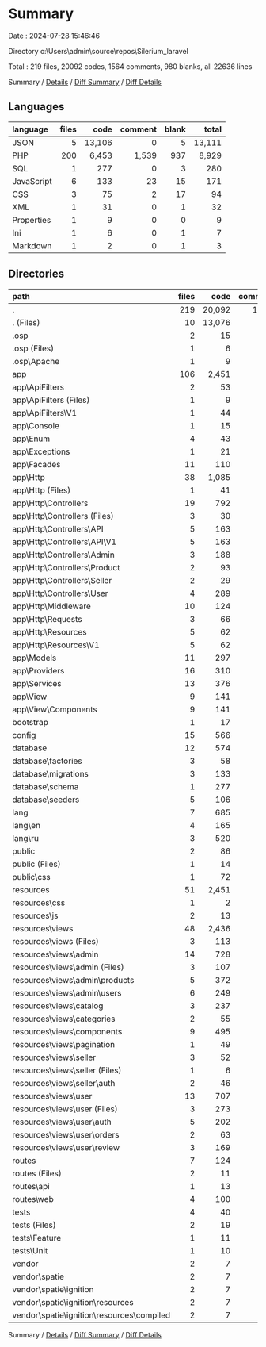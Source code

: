 # Summary

Date : 2024-07-28 15:46:46

Directory c:\\Users\\admin\\source\\repos\\Silerium_laravel

Total : 219 files,  20092 codes, 1564 comments, 980 blanks, all 22636 lines

Summary / [Details](details.md) / [Diff Summary](diff.md) / [Diff Details](diff-details.md)

## Languages
| language | files | code | comment | blank | total |
| :--- | ---: | ---: | ---: | ---: | ---: |
| JSON | 5 | 13,106 | 0 | 5 | 13,111 |
| PHP | 200 | 6,453 | 1,539 | 937 | 8,929 |
| SQL | 1 | 277 | 0 | 3 | 280 |
| JavaScript | 6 | 133 | 23 | 15 | 171 |
| CSS | 3 | 75 | 2 | 17 | 94 |
| XML | 1 | 31 | 0 | 1 | 32 |
| Properties | 1 | 9 | 0 | 0 | 9 |
| Ini | 1 | 6 | 0 | 1 | 7 |
| Markdown | 1 | 2 | 0 | 1 | 3 |

## Directories
| path | files | code | comment | blank | total |
| :--- | ---: | ---: | ---: | ---: | ---: |
| . | 219 | 20,092 | 1,564 | 980 | 22,636 |
| . (Files) | 10 | 13,076 | 0 | 12 | 13,088 |
| .osp | 2 | 15 | 0 | 1 | 16 |
| .osp (Files) | 1 | 6 | 0 | 1 | 7 |
| .osp\\Apache | 1 | 9 | 0 | 0 | 9 |
| app | 106 | 2,451 | 544 | 455 | 3,450 |
| app\\ApiFilters | 2 | 53 | 0 | 12 | 65 |
| app\\ApiFilters (Files) | 1 | 9 | 0 | 4 | 13 |
| app\\ApiFilters\\V1 | 1 | 44 | 0 | 8 | 52 |
| app\\Console | 1 | 15 | 12 | 6 | 33 |
| app\\Enum | 4 | 43 | 0 | 4 | 47 |
| app\\Exceptions | 1 | 21 | 23 | 7 | 51 |
| app\\Facades | 11 | 110 | 0 | 33 | 143 |
| app\\Http | 38 | 1,085 | 223 | 177 | 1,485 |
| app\\Http (Files) | 1 | 41 | 21 | 7 | 69 |
| app\\Http\\Controllers | 19 | 792 | 72 | 92 | 956 |
| app\\Http\\Controllers (Files) | 3 | 30 | 0 | 12 | 42 |
| app\\Http\\Controllers\\API | 5 | 163 | 66 | 30 | 259 |
| app\\Http\\Controllers\\API\\V1 | 5 | 163 | 66 | 30 | 259 |
| app\\Http\\Controllers\\Admin | 3 | 188 | 0 | 12 | 200 |
| app\\Http\\Controllers\\Product | 2 | 93 | 0 | 7 | 100 |
| app\\Http\\Controllers\\Seller | 2 | 29 | 0 | 9 | 38 |
| app\\Http\\Controllers\\User | 4 | 289 | 6 | 22 | 317 |
| app\\Http\\Middleware | 10 | 124 | 70 | 43 | 237 |
| app\\Http\\Requests | 3 | 66 | 30 | 15 | 111 |
| app\\Http\\Resources | 5 | 62 | 30 | 20 | 112 |
| app\\Http\\Resources\\V1 | 5 | 62 | 30 | 20 | 112 |
| app\\Models | 11 | 297 | 16 | 54 | 367 |
| app\\Providers | 16 | 310 | 178 | 85 | 573 |
| app\\Services | 13 | 376 | 9 | 32 | 417 |
| app\\View | 9 | 141 | 83 | 45 | 269 |
| app\\View\\Components | 9 | 141 | 83 | 45 | 269 |
| bootstrap | 1 | 17 | 30 | 9 | 56 |
| config | 15 | 566 | 733 | 237 | 1,536 |
| database | 12 | 574 | 85 | 50 | 709 |
| database\\factories | 3 | 58 | 29 | 13 | 100 |
| database\\migrations | 3 | 133 | 30 | 14 | 177 |
| database\\schema | 1 | 277 | 0 | 3 | 280 |
| database\\seeders | 5 | 106 | 26 | 20 | 152 |
| lang | 7 | 685 | 60 | 33 | 778 |
| lang\\en | 4 | 165 | 60 | 24 | 249 |
| lang\\ru | 3 | 520 | 0 | 9 | 529 |
| public | 2 | 86 | 30 | 29 | 145 |
| public (Files) | 1 | 14 | 30 | 12 | 56 |
| public\\css | 1 | 72 | 0 | 17 | 89 |
| resources | 51 | 2,451 | 24 | 105 | 2,580 |
| resources\\css | 1 | 2 | 0 | 0 | 2 |
| resources\\js | 2 | 13 | 23 | 8 | 44 |
| resources\\views | 48 | 2,436 | 1 | 97 | 2,534 |
| resources\\views (Files) | 3 | 113 | 0 | 3 | 116 |
| resources\\views\\admin | 14 | 728 | 0 | 28 | 756 |
| resources\\views\\admin (Files) | 3 | 107 | 0 | 5 | 112 |
| resources\\views\\admin\\products | 5 | 372 | 0 | 10 | 382 |
| resources\\views\\admin\\users | 6 | 249 | 0 | 13 | 262 |
| resources\\views\\catalog | 3 | 237 | 1 | 11 | 249 |
| resources\\views\\categories | 2 | 55 | 0 | 4 | 59 |
| resources\\views\\components | 9 | 495 | 0 | 25 | 520 |
| resources\\views\\pagination | 1 | 49 | 0 | 4 | 53 |
| resources\\views\\seller | 3 | 52 | 0 | 3 | 55 |
| resources\\views\\seller (Files) | 1 | 6 | 0 | 0 | 6 |
| resources\\views\\seller\\auth | 2 | 46 | 0 | 3 | 49 |
| resources\\views\\user | 13 | 707 | 0 | 19 | 726 |
| resources\\views\\user (Files) | 3 | 273 | 0 | 6 | 279 |
| resources\\views\\user\\auth | 5 | 202 | 0 | 9 | 211 |
| resources\\views\\user\\orders | 2 | 63 | 0 | 2 | 65 |
| resources\\views\\user\\review | 3 | 169 | 0 | 2 | 171 |
| routes | 7 | 124 | 40 | 29 | 193 |
| routes (Files) | 2 | 11 | 20 | 8 | 39 |
| routes\\api | 1 | 13 | 10 | 4 | 27 |
| routes\\web | 4 | 100 | 10 | 17 | 127 |
| tests | 4 | 40 | 16 | 19 | 75 |
| tests (Files) | 2 | 19 | 5 | 10 | 34 |
| tests\\Feature | 1 | 11 | 6 | 5 | 22 |
| tests\\Unit | 1 | 10 | 5 | 4 | 19 |
| vendor | 2 | 7 | 2 | 1 | 10 |
| vendor\\spatie | 2 | 7 | 2 | 1 | 10 |
| vendor\\spatie\\ignition | 2 | 7 | 2 | 1 | 10 |
| vendor\\spatie\\ignition\\resources | 2 | 7 | 2 | 1 | 10 |
| vendor\\spatie\\ignition\\resources\\compiled | 2 | 7 | 2 | 1 | 10 |

Summary / [Details](details.md) / [Diff Summary](diff.md) / [Diff Details](diff-details.md)